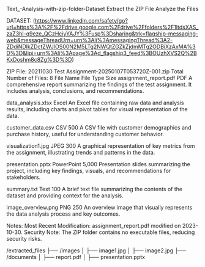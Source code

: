 Text_-Analysis-with-zip-folder-Dataset
Extract the ZIP File
Analyze the Files

DATASET: 
(https://www.linkedin.com/safety/go?url=https%3A%2F%2Fdrive.google.com%2Fdrive%2Ffolders%2F1ltdsXAS_zaZ3hI-q9eze_QCzHciyYAJY%3Fusp%3Dsharing&trk=flagship-messaging-web&messageThreadUrn=urn%3Ali%3AmessagingThread%3A2-ZDdiNDlkZDctZWJlOS00N2M5LTg2NWQtZGZkZjdmMTg2ODBiXzAxMA%3D%3D&lipi=urn%3Ali%3Apage%3Ad_flagship3_feed%3BOUzhXVS2Q%2BKxDoshm8c8Zg%3D%3D)

ZIP File: 20211030 Test Assignment-20250107T053720Z-001.zip
Total Number of Files: 8
File Name	File Type	Size 
assignment_report.pdf	PDF	A comprehensive report summarizing the findings of the test assignment. It includes analysis, conclusions, and recommendations.

data_analysis.xlsx	Excel	An Excel file containing raw data and analysis results, including charts and pivot tables for visual representation of the data.

customer_data.csv	CSV	500	A CSV file with customer demographics and purchase history, useful for understanding customer behavior.

visualization1.jpg	JPEG	300	A graphical representation of key metrics from the assignment, illustrating trends and patterns in the data.

presentation.pptx	PowerPoint	5,000	Presentation slides summarizing the project, including key findings, visuals, and recommendations for stakeholders.

summary.txt	Text	100	A brief text file summarizing the contents of the dataset and providing context for the analysis.

image_overview.png	PNG	250	An overview image that visually represents the data analysis process and key outcomes.

Notes:
Most Recent Modification: assignment_report.pdf modified on 2023-10-30.
Security Note: The ZIP folder contains no executable files, reducing security risks.

/extracted_files ├── /images │ ├── image1.jpg │ ├── image2.jpg ├── /documents │ ├── report.pdf │ ├── presentation.pptx
